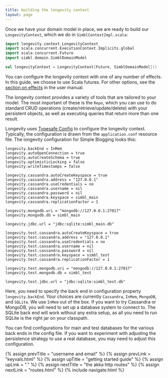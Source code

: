 ```yaml
---
title: building the longevity context
layout: page
---
```


Once we have your domain model in place, we are ready to build our
`LongevityContext`, which we do in `SimblContextImpl.scala`:

```scala
import longevity.context.LongevityContext
import scala.concurrent.ExecutionContext.Implicits.global
import scala.concurrent.Future
import simbl.domain.SimblDomainModel

val longevityContext = LongevityContext[Future, SimblDomainModel]()
```

You can configure the longevity context with one of any number of effects. In this guide, we choose
to use Scala futures. For other options, see the [section on
effects](../manual/context/effects.html) in the user manual.

The longevity context provides a variety of tools that are tailored to your model. The most
important of these is the `Repo`, which you can use to do standard CRUD operations
(create/retrieve/update/delete) with your persistent objects, as well as executing queries that
return more than one result.

Longevity uses [Typesafe
Config](https://github.com/typesafehub/config) to configure the
longevity context. Typically, the configuration is drawn from the
`application.conf` resource file. The longevity configuration for
Simple Blogging looks this:

```prop
longevity.backEnd = InMem
longevity.autoOpenConnection = true
longevity.autoCreateSchema = true
longevity.optimisticLocking = false
longevity.writeTimestamps = false

longevity.cassandra.autoCreateKeyspace = true
longevity.cassandra.address = "127.0.0.1"
longevity.cassandra.useCredentials = no
longevity.cassandra.username = nil
longevity.cassandra.password = nil
longevity.cassandra.keyspace = simbl_main
longevity.cassandra.replicationFactor = 1

longevity.mongodb.uri = "mongodb://127.0.0.1:27017"
longevity.mongodb.db = simbl_main

longevity.jdbc.url = "jdbc:sqlite:simbl_main.db"

longevity.test.cassandra.autoCreateKeyspace = true
longevity.test.cassandra.address = "127.0.0.1"
longevity.test.cassandra.useCredentials = no
longevity.test.cassandra.username = nil
longevity.test.cassandra.password = nil
longevity.test.cassandra.keyspace = simbl_test
longevity.test.cassandra.replicationFactor = 1

longevity.test.mongodb.uri = "mongodb://127.0.0.1:27017"
longevity.test.mongodb.db = simbl_test

longevity.test.jdbc.url = "jdbc:sqlite:simbl_test.db"
```

Here, you need to specify the back end in configuration property
`longevity.backEnd`. Your choices are currently `Cassandra`, `InMem`,
`MongoDB`, and `SQLite`. We use `InMem` out of the box. If you want to
try Cassandra or MongoDB, you will need to set up a database system to
connect to. The SQLite back end will work without any extra setup, as
all you need to run SQLite is the right jar on your classpath.

You can find configurations for main and test databases for the
various back ends in the config file. If you want to experiment with
adjusting the persistence strategy to use a real database, you may
need to adjust this configuration.

{% assign prevTitle = "username and email" %}
{% assign prevLink  = "keyvals.html" %}
{% assign upTitle   = "getting started guide" %}
{% assign upLink    = "." %}
{% assign nextTitle = "the akka http routes" %}
{% assign nextLink  = "routes.html" %}
{% include navigate.html %}
